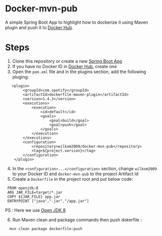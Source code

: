 # Docker-mvn-pub
A simple Spring Boot App to highlight how to dockerize it using Maven plugin and push it to [Docker Hub](https://hub.docker.com/).

# Steps
1. Clone this repository or create a new [Spring Boot App](https://start.spring.io/)
2. If you have no Docker ID in [Docker Hub](https://hub.docker.com/), create one
3. Open the `pom.xml` file and in the plugins section, add the following pluging:
```JS
   <plugin>
		<groupId>com.spotify</groupId>
		<artifactId>dockerfile-maven-plugin</artifactId>
		<version>1.4.3</version>
		<executions>
			<execution>
				<id>default</id>
				<goals>
					<goal>build</goal>
					<goal>push</goal>
				</goals>
			</execution>
		</executions>
		<configuration>
			<repository>wilkom2009/docker-mvn-pub</repository>
			<tag>${project.version}</tag>
		</configuration>
	</plugin>
   ```
4. In the `<configuration>...</configuration>` section, change `wilkom2009` to your Docker ID and `docker-mvn-pub` to the project Artifact Id
5. Create a `Dockerfile` in the project root and put below code:
```JS
 FROM openjdk:8
 ARG JAR_FILE=target/*.jar
 COPY ${JAR_FILE} app.jar
 ENTRYPOINT ["java","-jar","/app.jar"]
```
PS : Here we use [Open JDK 8](https://openjdk.java.net/install/)

6. Run Maven clean and package commands then push dokerfile :
```sh
  mvn clean package dockerfile:push
```